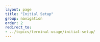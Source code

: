 ```yaml
---
layout: page
title: "Initial Setup"
group: navigation
order: 2
redirect_to:
- ../topics/terminal-usage/initial-setup/
---
```

